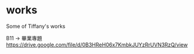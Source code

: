 # works
Some of Tiffany's works

B11 -> 畢業專題 https://drive.google.com/file/d/0B3HReH06x7KmbkJUYzRrUVN3RzQ/view
